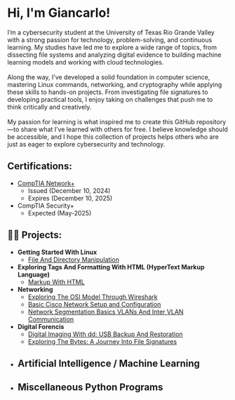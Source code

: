 <h1>Hi, I'm Giancarlo!</h1>
I’m a cybersecurity student at the University of Texas Rio Grande Valley with a strong passion for technology, problem-solving, and continuous learning. My studies have led me to explore a wide range of topics, from dissecting file systems and analyzing digital evidence to building machine learning models and working with cloud technologies.
<br />
<br />
Along the way, I’ve developed a solid foundation in computer science, mastering Linux commands, networking, and cryptography while applying these skills to hands-on projects. From investigating file signatures to developing practical tools, I enjoy taking on challenges that push me to think critically and creatively.
<br />
<br />
My passion for learning is what inspired me to create this GitHub repository—to share what I’ve learned with others for free. I believe knowledge should be accessible, and I hope this collection of projects helps others who are just as eager to explore cybersecurity and technology.

<h2>Certifications:</h2>

- [CompTIA Network+](https://www.credly.com/badges/9a0bf1bc-497e-4d57-9bf5-6c96a655b0db/public_url)
  - Issued (December 10, 2024)
  - Expires (December 10, 2025)
- CompTIA Security+
  - Expected (May-2025)

<h2>👨‍💻 Projects:</h2>


- <b>Getting Started With Linux</b>
  - [File And Directory Manipulation](https://github.com/GiancarloDLT/File-And-Directory-Manipulation)
- <b>Exploring Tags And Formatting With HTML (HyperText Markup Language)</b>
  - [Markup With HTML](https://github.com/GiancarloDLT/Markup-With-HTML)
- <b>Networking</b>
  - [Exploring The OSI Model Through Wireshark](https://github.com/GiancarloDLT/Exploring-the-OSI-Model-Through-Wireshark)
  - [Basic Cisco Network Setup and Configuration](https://github.com/GiancarloDLT/Basic-Cisco-Network-Setup-and-Configuration)
  - [Network Segmentation Basics VLANs And Inter VLAN Communication](https://github.com/GiancarloDLT/Network-Segmentation-Basics-VLANs-and-Inter-VLAN-Communication)
- <b>Digital Forencis</b>
  - [Digital Imaging With dd: USB Backup And Restoration](https://github.com/GiancarloDLT/Digital-Imaging-with-dd-USB-Backup-and-Restoration)
  - [Exploring The Bytes: A Journey Into File Signatures](https://github.com/GiancarloDLT/Exploring-the-Bytes-A-Journey-into-File-Signatures) 
- <b>Artificial Intelligence / Machine Learning</b>
  - 
- <b>Miscellaneous Python Programs</b>
  - 

<!--
**GiancarloDLT/GiancarloDLT** is a ✨ _special_ ✨ repository because its `README.md` (this file) appears on your GitHub profile.

Here are some ideas to get you started:

- 🔭 I’m currently working on ...
- 🌱 I’m currently learning ...
- 👯 I’m looking to collaborate on ...
- 🤔 I’m looking for help with ...
- 💬 Ask me about ...
- 📫 How to reach me: ...
- 😄 Pronouns: ...
- ⚡ Fun fact: ...
-->
